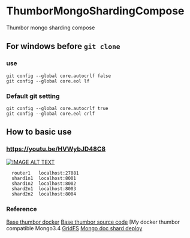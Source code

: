 # ThumborMongoShardingCompose
Thumbor mongo sharding compose

## For windows before `git clone`
### use
```
git config --global core.autocrlf false
git config --global core.eol lf
```

### Default git setting
```
git config --global core.autocrlf true
git config --global core.eol crlf
```

## How to basic use
### https://youtu.be/HVWybJD48C8
[![IMAGE ALT TEXT](http://img.youtube.com/vi/HVWybJD48C8/0.jpg)](https://youtu.be/HVWybJD48C8 "How to basic use... ")


```
  router1   localhost:27081
  shard1n1  localhost:8001
  shard1n2  localhost:8002
  shard2n1  localhost:8003
  shard2n2  localhost:8004
```

### Reference
[Base thumbor docker](https://github.com/APSL/docker-thumbor)
[Base thumbor source code](https://github.com/thumbor/thumbor)
[My docker thumbor compatible Mongo3.4 [GridFS](https://github.com/lionants02/ThumborMongoDocker)
[Mongo doc shard deploy](https://docs.mongodb.com/manual/tutorial/deploy-shard-cluster/)
